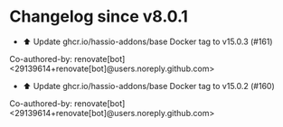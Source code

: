 # Changelog since v8.0.1
- ⬆️ Update ghcr.io/hassio-addons/base Docker tag to v15.0.3 (#161)

Co-authored-by: renovate[bot] <29139614+renovate[bot]@users.noreply.github.com> 
- ⬆️ Update ghcr.io/hassio-addons/base Docker tag to v15.0.2 (#160)

Co-authored-by: renovate[bot] <29139614+renovate[bot]@users.noreply.github.com> 
